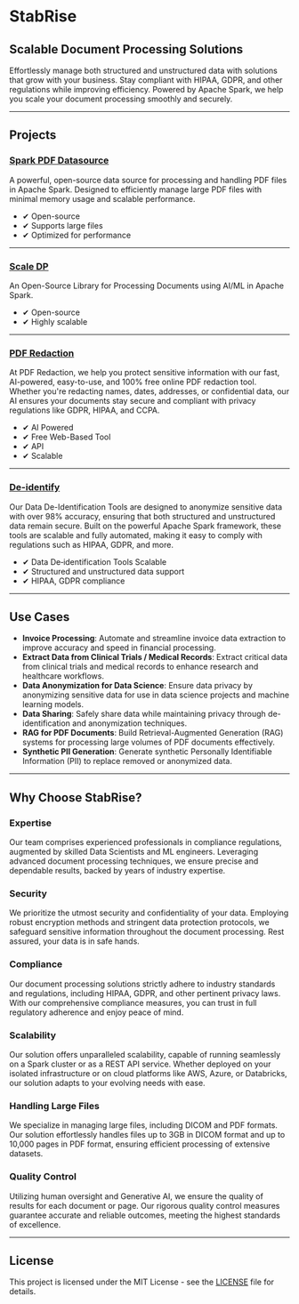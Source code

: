 # StabRise

## Scalable Document Processing Solutions

Effortlessly manage both structured and unstructured data with solutions that grow with your business. Stay compliant with HIPAA, GDPR, and other regulations while improving efficiency. Powered by Apache Spark, we help you scale your document processing smoothly and securely.

---

## Projects

### [Spark PDF Datasource](https://stabrise.com/spark-pdf)

A powerful, open-source data source for processing and handling PDF files in Apache Spark. Designed to efficiently manage large PDF files with minimal memory usage and scalable performance.

- ✔ Open-source
- ✔ Supports large files
- ✔ Optimized for performance

---

### [Scale DP](https://stabrise.com/scaledp)

An Open-Source Library for Processing Documents using AI/ML in Apache Spark.

- ✔ Open-source
- ✔ Highly scalable

---

### [PDF Redaction](https://pdf-redaction.com)

At PDF Redaction, we help you protect sensitive information with our fast, AI-powered, easy-to-use, and 100% free online PDF redaction tool. Whether you're redacting names, dates, addresses, or confidential data, our AI ensures your documents stay secure and compliant with privacy regulations like GDPR, HIPAA, and CCPA.

- ✔ AI Powered
- ✔ Free Web-Based Tool
- ✔ API
- ✔ Scalable

---

### [De-identify](https://deidentify.online)

Our Data De-Identification Tools are designed to anonymize sensitive data with over 98% accuracy, ensuring that both structured and unstructured data remain secure. Built on the powerful Apache Spark framework, these tools are scalable and fully automated, making it easy to comply with regulations such as HIPAA, GDPR, and more.

- ✔ Data De‑identification Tools Scalable
- ✔ Structured and unstructured data support
- ✔ HIPAA, GDPR compliance

---

## Use Cases

- **Invoice Processing**: Automate and streamline invoice data extraction to improve accuracy and speed in financial processing.
- **Extract Data from Clinical Trials / Medical Records**: Extract critical data from clinical trials and medical records to enhance research and healthcare workflows.
- **Data Anonymization for Data Science**: Ensure data privacy by anonymizing sensitive data for use in data science projects and machine learning models.
- **Data Sharing**: Safely share data while maintaining privacy through de-identification and anonymization techniques.
- **RAG for PDF Documents**: Build Retrieval-Augmented Generation (RAG) systems for processing large volumes of PDF documents effectively.
- **Synthetic PII Generation**: Generate synthetic Personally Identifiable Information (PII) to replace removed or anonymized data.

---

## Why Choose StabRise?

### Expertise

Our team comprises experienced professionals in compliance regulations, augmented by skilled Data Scientists and ML engineers. Leveraging advanced document processing techniques, we ensure precise and dependable results, backed by years of industry expertise.

### Security

We prioritize the utmost security and confidentiality of your data. Employing robust encryption methods and stringent data protection protocols, we safeguard sensitive information throughout the document processing. Rest assured, your data is in safe hands.

### Compliance

Our document processing solutions strictly adhere to industry standards and regulations, including HIPAA, GDPR, and other pertinent privacy laws. With our comprehensive compliance measures, you can trust in full regulatory adherence and enjoy peace of mind.

### Scalability

Our solution offers unparalleled scalability, capable of running seamlessly on a Spark cluster or as a REST API service. Whether deployed on your isolated infrastructure or on cloud platforms like AWS, Azure, or Databricks, our solution adapts to your evolving needs with ease.

### Handling Large Files

We specialize in managing large files, including DICOM and PDF formats. Our solution effortlessly handles files up to 3GB in DICOM format and up to 10,000 pages in PDF format, ensuring efficient processing of extensive datasets.

### Quality Control

Utilizing human oversight and Generative AI, we ensure the quality of results for each document or page. Our rigorous quality control measures guarantee accurate and reliable outcomes, meeting the highest standards of excellence.

---

## License

This project is licensed under the MIT License - see the [LICENSE](LICENSE) file for details.
